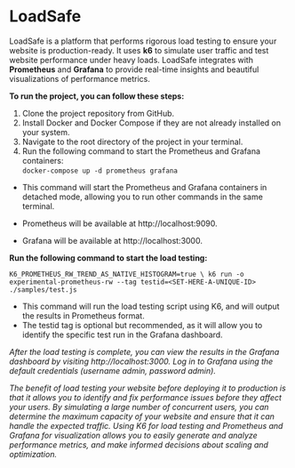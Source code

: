# LoadSafe
LoadSafe is a platform that performs rigorous load testing to ensure your website is production-ready. It uses **k6** to simulate user traffic and test website performance under heavy loads. LoadSafe integrates with **Prometheus** and **Grafana** to provide real-time insights and beautiful visualizations of performance metrics.

**To run the project, you can follow these steps:**

1. Clone the project repository from GitHub.
2. Install Docker and Docker Compose if they are not already installed on your system.
3. Navigate to the root directory of the project in your terminal.
4. Run the following command to start the Prometheus and Grafana containers:   
             `docker-compose up -d prometheus grafana`

- This command will start the Prometheus and Grafana containers in detached mode, allowing you to run other commands in the same terminal.

- Prometheus will be available at http://localhost:9090.

- Grafana will be available at http://localhost:3000.

**Run the following command to start the load testing:** 

`K6_PROMETHEUS_RW_TREND_AS_NATIVE_HISTOGRAM=true \ k6 run -o experimental-prometheus-rw --tag testid=<SET-HERE-A-UNIQUE-ID> ./samples/test.js`

- This command will run the load testing script using K6, and will output the results in Prometheus format.
- The testid tag is optional but recommended, as it will allow you to identify the specific test run in the Grafana dashboard.

*After the load testing is complete, you can view the results in the Grafana dashboard by visiting http://localhost:3000.*
*Log in to Grafana using the default credentials (username admin, password admin).*


*The benefit of load testing your website before deploying it to production is that it allows you to identify and fix performance issues before they affect your users. By simulating a large number of concurrent users, you can determine the maximum capacity of your website and ensure that it can handle the expected traffic. Using K6 for load testing and Prometheus and Grafana for visualization allows you to easily generate and analyze performance metrics, and make informed decisions about scaling and optimization.*

